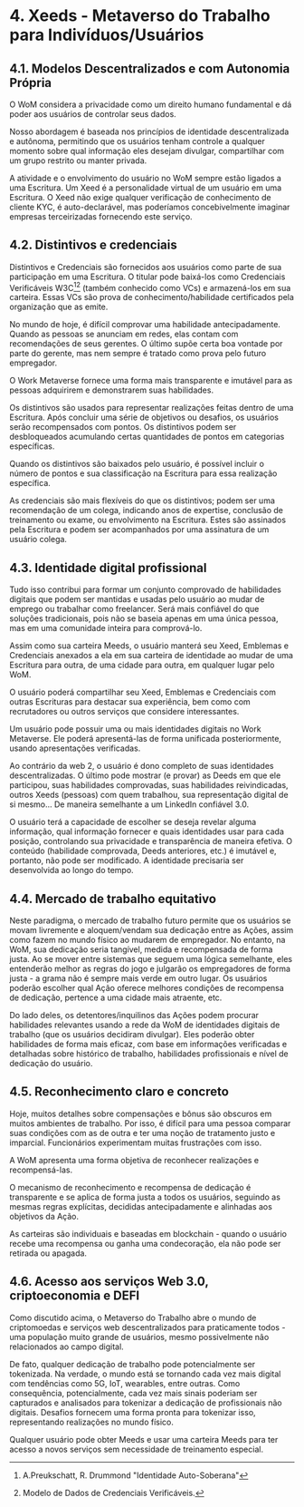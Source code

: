 # 4. Xeeds - Metaverso do Trabalho para Indivíduos/Usuários

## 4.1. Modelos Descentralizados e com Autonomia Própria

O WoM considera a privacidade como um direito humano fundamental e dá poder aos usuários de controlar seus dados.

Nosso abordagem é baseada nos princípios de identidade descentralizada e autônoma, permitindo que os usuários tenham controle a qualquer momento sobre qual informação eles desejam divulgar, compartilhar com um grupo restrito ou manter privada.

A atividade e o envolvimento do usuário no WoM sempre estão ligados a uma Escritura. Um Xeed é a personalidade virtual de um usuário em uma Escritura. O Xeed não exige qualquer verificação de conhecimento de cliente KYC, é auto-declarável, mas poderíamos concebivelmente imaginar empresas terceirizadas fornecendo este serviço.

## 4.2. Distintivos e credenciais

Distintivos e Credenciais são fornecidos aos usuários como parte de sua participação em uma Escritura. O titular pode baixá-los como Credenciais Verificáveis W3C[^7][^8] (também conhecido como VCs) e armazená-los em sua carteira. Essas VCs são prova de conhecimento/habilidade certificados pela organização que as emite.

No mundo de hoje, é difícil comprovar uma habilidade antecipadamente. Quando as pessoas se anunciam em redes, elas contam com recomendações de seus gerentes. O último supõe certa boa vontade por parte do gerente, mas nem sempre é tratado como prova pelo futuro empregador.

O Work Metaverse fornece uma forma mais transparente e imutável para as pessoas adquirirem e demonstrarem suas habilidades.

Os distintivos são usados para representar realizações feitas dentro de uma Escritura. Após concluir uma série de objetivos ou desafios, os usuários serão recompensados com pontos. Os distintivos podem ser desbloqueados acumulando certas quantidades de pontos em categorias específicas.

Quando os distintivos são baixados pelo usuário, é possível incluir o número de pontos e sua classificação na Escritura para essa realização específica.

As credenciais são mais flexíveis do que os distintivos; podem ser uma recomendação de um colega, indicando anos de expertise, conclusão de treinamento ou exame, ou envolvimento na Escritura. Estes são assinados pela Escritura e podem ser acompanhados por uma assinatura de um usuário colega.

## 4.3. Identidade digital profissional

Tudo isso contribui para formar um conjunto comprovado de habilidades digitais que podem ser mantidas e usadas pelo usuário ao mudar de emprego ou trabalhar como freelancer. Será mais confiável do que soluções tradicionais, pois não se baseia apenas em uma única pessoa, mas em uma comunidade inteira para comprová-lo.

Assim como sua carteira Meeds, o usuário manterá seu Xeed, Emblemas e Credenciais anexados a ela em sua carteira de identidade ao mudar de uma Escritura para outra, de uma cidade para outra, em qualquer lugar pelo WoM.

O usuário poderá compartilhar seu Xeed, Emblemas e Credenciais com outras Escrituras para destacar sua experiência, bem como com recrutadores ou outros serviços que considere interessantes.

Um usuário pode possuir uma ou mais identidades digitais no Work Metaverse. Ele poderá apresentá-las de forma unificada posteriormente, usando apresentações verificadas.

Ao contrário da web 2, o usuário é dono completo de suas identidades descentralizadas. O último pode mostrar (e provar) as Deeds em que ele participou, suas habilidades comprovadas, suas habilidades reivindicadas, outros Xeeds (pessoas) com quem trabalhou, sua representação digital de si mesmo... De maneira semelhante a um LinkedIn confiável 3.0.

O usuário terá a capacidade de escolher se deseja revelar alguma informação, qual informação fornecer e quais identidades usar para cada posição, controlando sua privacidade e transparência de maneira efetiva. O conteúdo (habilidade comprovada, Deeds anteriores, etc.) é imutável e, portanto, não pode ser modificado. A identidade precisaria ser desenvolvida ao longo do tempo.

## 4.4. Mercado de trabalho equitativo

Neste paradigma, o mercado de trabalho futuro permite que os usuários se movam livremente e aloquem/vendam sua dedicação entre as Ações, assim como fazem no mundo físico ao mudarem de empregador. No entanto, na WoM, sua dedicação seria tangível, medida e recompensada de forma justa. Ao se mover entre sistemas que seguem uma lógica semelhante, eles entenderão melhor as regras do jogo e julgarão os empregadores de forma justa - a grama não é sempre mais verde em outro lugar. Os usuários poderão escolher qual Ação oferece melhores condições de recompensa de dedicação, pertence a uma cidade mais atraente, etc.

Do lado deles, os detentores/inquilinos das Ações podem procurar habilidades relevantes usando a rede da WoM de identidades digitais de trabalho (que os usuários decidiram divulgar). Eles poderão obter habilidades de forma mais eficaz, com base em informações verificadas e detalhadas sobre histórico de trabalho, habilidades profissionais e nível de dedicação do usuário.

## 4.5. Reconhecimento claro e concreto

Hoje, muitos detalhes sobre compensações e bônus são obscuros em muitos ambientes de trabalho. Por isso, é difícil para uma pessoa comparar suas condições com as de outra e ter uma noção de tratamento justo e imparcial. Funcionários experimentam muitas frustrações com isso.

A WoM apresenta uma forma objetiva de reconhecer realizações e recompensá-las.

O mecanismo de reconhecimento e recompensa de dedicação é transparente e se aplica de forma justa a todos os usuários, seguindo as mesmas regras explícitas, decididas antecipadamente e alinhadas aos objetivos da Ação.

As carteiras são individuais e baseadas em blockchain - quando o usuário recebe uma recompensa ou ganha uma condecoração, ela não pode ser retirada ou apagada.

## 4.6. Acesso aos serviços Web 3.0, criptoeconomia e DEFI

Como discutido acima, o Metaverso do Trabalho abre o mundo de criptomoedas e serviços web descentralizados para praticamente todos - uma população muito grande de usuários, mesmo possivelmente não relacionados ao campo digital.

De fato, qualquer dedicação de trabalho pode potencialmente ser tokenizada. Na verdade, o mundo está se tornando cada vez mais digital com tendências como 5G, IoT, wearables, entre outras. Como consequência, potencialmente, cada vez mais sinais poderiam ser capturados e analisados para tokenizar a dedicação de profissionais não digitais. Desafios fornecem uma forma pronta para tokenizar isso, representando realizações no mundo físico.

Qualquer usuário pode obter Meeds e usar uma carteira Meeds para ter acesso a novos serviços sem necessidade de treinamento especial.

[^7]: A.Preukschatt, R. Drummond "Identidade Auto-Soberana"
[^8]: Modelo de Dados de Credenciais Verificáveis.
